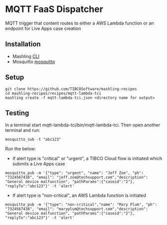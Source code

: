 # MQTT FaaS Dispatcher
MQTT trigger that content routes to either a AWS Lambda function or an endpoint for Live Apps case creation

## Installation
* Mashling [CLI](https://github.com/TIBCOSoftware/mashling)
* Mosquitto [mosquitto](https://mosquitto.org/download/)

## Setup
```
git clone https://github.com/TIBCOSoftware/mashling-recipes
cd mashling-recipes/recipes/mqtt-lambda-tci
mashling create -f mqtt-lambda-tci.json <directory name for output>
```

## Testing

In a terminal start mqtt-lambda-tci/bin/mqtt-lambda-tci.
Then open another terminal and run:
```
mosquitto_sub -t "abc123"
```

Run the below:
* If alert type is "critical" or "urgent", a TIBCO Cloud flow is initiated which submits a Live Apps case
```
mosquitto_pub -m '{"type": "urgent", "name": "Jeff Zoe", "ph": "7324567438", "email": "jeff.zoe@techsupport.com","description": "General device malfunction", "pathParams":{"caseid":"2"}, "replyTo":"abc123"}' -t 'alert'
```
* If alert type is "non-critical", an AWS Lambda function is initiated
```
mosquitto_pub -m '{"type": "non-critical","name": "Mary Plum", "ph": "7324567438", "email": "maryplum@techsupport.com","description": "General device malfunction", "pathParams":{"caseid":"2"}, "replyTo":"abc123"}' -t 'alert'
```



